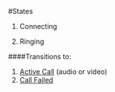 #States

1. Connecting

2. Ringing

####Transitions to:

1. <a class="real" href="#call-active">Active Call</a> (audio or video)
2. <a class="real" href="#link-prompt">Call Failed</a>
